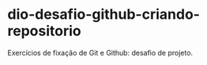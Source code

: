 # dio-desafio-github-criando-repositorio
Exercícios de fixação de Git e Github: desafio de projeto.
